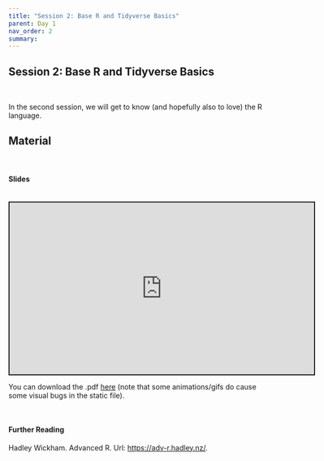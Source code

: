```yaml
---
title: "Session 2: Base R and Tidyverse Basics"
parent: Day 1
nav_order: 2
summary: 
---
```


## Session 2: Base R and Tidyverse Basics

<br/>

In the second session, we will get to know (and hopefully also to love) the R language.

## Material

<br/>

#### Slides

<br/>

 <iframe src="https://ghcdn.rawgit.org/m-freitag/intro-r-polsci/master/_lessons/Slides/Day%201/02_BaseR_Tidyverse/02_Basics.html" width="600" height="337.50" style="border:2px solid currentColor;" loading="lazy" allowfullscreen></iframe> <script>fitvids('.shareagain', {players: 'iframe'});</script>

You can download the .pdf [here](https://github.com/m-freitag/intro-r-polsci/raw/master/_lessons/Slides/Day%201/02_BaseR_Tidyverse/02_Basics.pdf) (note that some animations/gifs do cause some visual bugs in the static file).

<br/>

#### Further Reading

Hadley Wickham. Advanced R. Url: https://adv-r.hadley.nz/.
